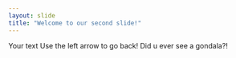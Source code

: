 ```yaml
---
layout: slide
title: "Welcome to our second slide!"
---
```

Your text
Use the left arrow to go back!
Did u ever see a gondala?!
